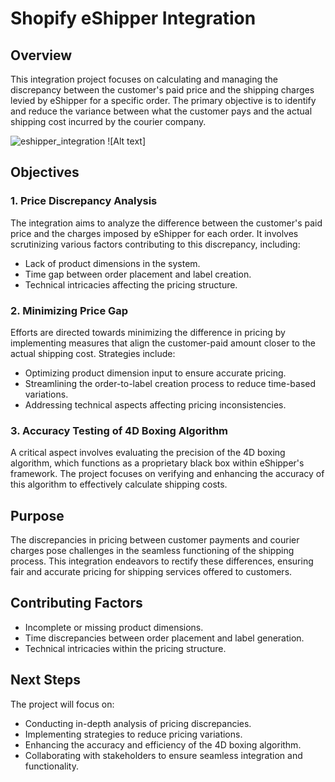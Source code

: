 <!-- Project Title -->

# Shopify eShipper Integration

<!-- Overview -->

## Overview

This integration project focuses on calculating and managing the discrepancy between the customer's paid price and the shipping charges levied by eShipper for a specific order. The primary objective is to identify and reduce the variance between what the customer pays and the actual shipping cost incurred by the courier company.

![eshipper_integration](https://live-eshipper-media-wprocket.s3.ca-central-1.amazonaws.com/wp-content/uploads/2021/06/14061520/2-1-2.jpg)
![Alt text]


<!-- Objectives -->

## Objectives

### 1. Price Discrepancy Analysis

The integration aims to analyze the difference between the customer's paid price and the charges imposed by eShipper for each order. It involves scrutinizing various factors contributing to this discrepancy, including:

- Lack of product dimensions in the system.
- Time gap between order placement and label creation.
- Technical intricacies affecting the pricing structure.

### 2. Minimizing Price Gap

Efforts are directed towards minimizing the difference in pricing by implementing measures that align the customer-paid amount closer to the actual shipping cost. Strategies include:

- Optimizing product dimension input to ensure accurate pricing.
- Streamlining the order-to-label creation process to reduce time-based variations.
- Addressing technical aspects affecting pricing inconsistencies.

### 3. Accuracy Testing of 4D Boxing Algorithm

A critical aspect involves evaluating the precision of the 4D boxing algorithm, which functions as a proprietary black box within eShipper's framework. The project focuses on verifying and enhancing the accuracy of this algorithm to effectively calculate shipping costs.

<!-- Purpose -->

## Purpose

The discrepancies in pricing between customer payments and courier charges pose challenges in the seamless functioning of the shipping process. This integration endeavors to rectify these differences, ensuring fair and accurate pricing for shipping services offered to customers.

<!-- Contributing Factors -->

## Contributing Factors

- Incomplete or missing product dimensions.
- Time discrepancies between order placement and label generation.
- Technical intricacies within the pricing structure.

<!-- Next Steps -->

## Next Steps

The project will focus on:

- Conducting in-depth analysis of pricing discrepancies.
- Implementing strategies to reduce pricing variations.
- Enhancing the accuracy and efficiency of the 4D boxing algorithm.
- Collaborating with stakeholders to ensure seamless integration and functionality.
